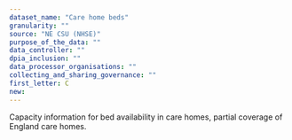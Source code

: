 ```yaml
---
dataset_name: "Care home beds"
granularity: ""
source: "NE CSU (NHSE)"
purpose_of_the_data: ""
data_controller: ""
dpia_inclusion: ""
data_processor_organisations: ""
collecting_and_sharing_governance: ""
first_letter: C
new: 
---
```

Capacity information for bed availability in care homes, partial coverage of England care homes.